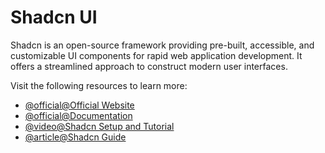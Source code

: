 # Shadcn UI

Shadcn is an open-source framework providing pre-built, accessible, and customizable UI components for rapid web application development. It offers a streamlined approach to construct modern user interfaces.

Visit the following resources to learn more:

- [@official@Official Website](https://ui.shadcn.com/)
- [@official@Documentation](https://ui.shadcn.com/docs)
- [@video@Shadcn Setup and Tutorial](https://www.youtube.com/watch?v=v0_AT8zaLo8)
- [@article@Shadcn Guide](https://blog.logrocket.com/shadcn-ui-adoption-guide/)
